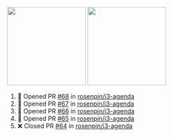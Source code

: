 <a href="https://github.com/notdodo"><img src="https://github-readme-stats.vercel.app/api?username=notdodo&count_private=true&theme=dark" height="180" /></a> <a href="https://github.com/notdodo"><img src="https://github-readme-stats.vercel.app/api/top-langs/?username=notdodo&langs_count=8&theme=dark&hide=tex,java,html,css&layout=compact" height="180" /></a>

<!--START_SECTION:activity-->
1. 💪 Opened PR [#68](https://github.com/rosenpin/i3-agenda/pull/68) in [rosenpin/i3-agenda](https://github.com/rosenpin/i3-agenda)
2. 💪 Opened PR [#67](https://github.com/rosenpin/i3-agenda/pull/67) in [rosenpin/i3-agenda](https://github.com/rosenpin/i3-agenda)
3. 💪 Opened PR [#66](https://github.com/rosenpin/i3-agenda/pull/66) in [rosenpin/i3-agenda](https://github.com/rosenpin/i3-agenda)
4. 💪 Opened PR [#65](https://github.com/rosenpin/i3-agenda/pull/65) in [rosenpin/i3-agenda](https://github.com/rosenpin/i3-agenda)
5. ❌ Closed PR [#64](https://github.com/rosenpin/i3-agenda/pull/64) in [rosenpin/i3-agenda](https://github.com/rosenpin/i3-agenda)
<!--END_SECTION:activity-->
